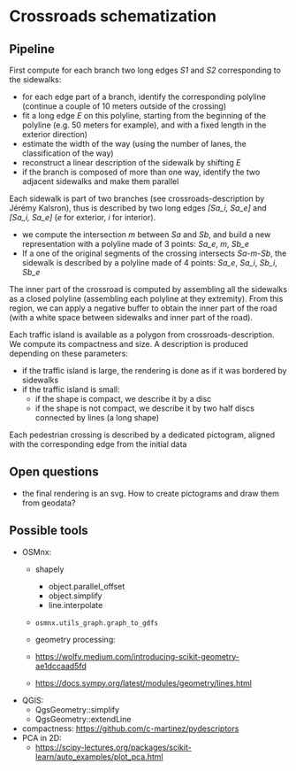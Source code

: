 # Crossroads schematization

## Pipeline

First compute for each branch two long edges *S1* and *S2* corresponding to the sidewalks:

* for each edge part of a branch, identify the corresponding polyline (continue a couple of 10 meters outside of the crossing)
* fit a long edge *E* on this polyline, starting from the beginning of the polyline (e.g. 50 meters for example), and with a fixed length in the exterior direction)
* estimate the width of the way (using the number of lanes, the classification of the way)
* reconstruct a linear description of the sidewalk by shifting *E* 
* if the branch is composed of more than one way, identify the two adjacent sidewalks and make them parallel

Each sidewalk is part of two branches (see crossroads-description by Jérémy Kalsron), thus is described by two long edges *[Sa_i, Sa_e]* and *[Sa_i, Sa_e]* (*e* for exterior, *i* for interior).

* we compute the intersection $m$ between *Sa* and *Sb*, and build a new representation with a polyline made of 3 points: *Sa_e*, *m*, *Sb_e*
* If a one of the original segments of the crossing intersects *Sa-m-Sb*, the sidewalk is described by a polyline made of 4 points: *Sa_e*, *Sa_i*, *Sb_i*, *Sb_e*

The inner part of the crossroad is computed by assembling all the sidewalks as a closed polyline (assembling each polyline at they extremity). From this region, we can apply a negative buffer to obtain the inner part of the road (with a white space between sidewalks and inner part of the road).

Each traffic island is available as a polygon from crossroads-description. We compute its compactness and size. A description is produced depending on these parameters:

* if the traffic island is large, the rendering is done as if it was bordered by sidewalks
* if the traffic island is small:
  * if the shape is compact, we describe it by a disc
  * if the shape is not compact, we describe it by two half discs connected by lines (a long shape)
  
Each pedestrian crossing is described by a dedicated pictogram, aligned with the corresponding edge from the initial data

## Open questions

* the final rendering is an svg. How to create pictograms and draw them from geodata?

## Possible tools

* OSMnx: 
  * shapely
    * object.parallel_offset
    * object.simplify
    * line.interpolate
  * ```osmnx.utils_graph.graph_to_gdfs```


  * geometry processing: 
  * https://wolfv.medium.com/introducing-scikit-geometry-ae1dccaad5fd
  * https://docs.sympy.org/latest/modules/geometry/lines.html
* QGIS: 
  * QgsGeometry::simplify
  * QgsGeometry::extendLine
* compactness: https://github.com/c-martinez/pydescriptors
* PCA in 2D:
  * https://scipy-lectures.org/packages/scikit-learn/auto_examples/plot_pca.html
